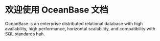 # 欢迎使用 OceanBase 文档

OceanBase is an enterprise distributed relational database with high availability, high performance, horizontal scalability, and compatibility with SQL standards hah.
